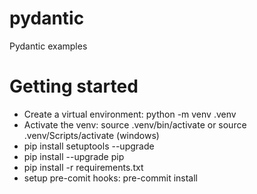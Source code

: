 # pydantic
Pydantic examples


# Getting started
- Create a virtual environment: python -m venv .venv
- Activate the venv: source .venv/bin/activate or source .venv/Scripts/activate (windows)
- pip install setuptools --upgrade
- pip install --upgrade pip
- pip install -r requirements.txt
- setup pre-comit hooks: pre-commit install
